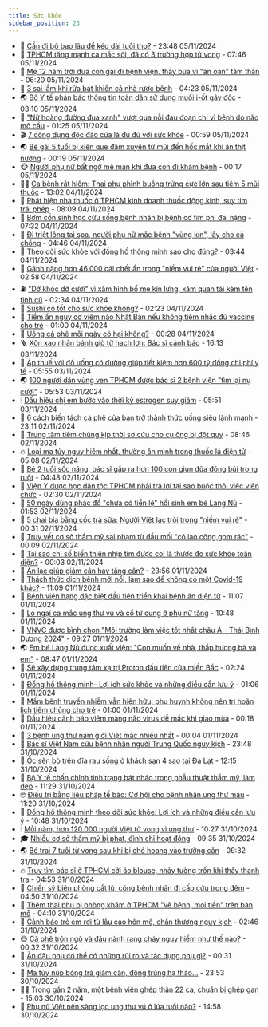 ```yaml
---
title: Sức khỏe
sidebar_position: 23
---
```


<!-- dantri-suc-khoe:START -->
- 🤔 [Cần đi bộ bao lâu để kéo dài tuổi thọ?](https://dantri.com.vn/suc-khoe/can-di-bo-bao-lau-de-keo-dai-tuoi-tho-20241105205822589.htm) - 23:48 05/11/2024
- 🚦 [TPHCM tăng mạnh ca mắc sởi, đã có 3 trường hợp tử vong](https://dantri.com.vn/suc-khoe/tphcm-tang-manh-ca-mac-soi-da-co-3-truong-hop-tu-vong-20241105132352399.htm) - 07:46 05/11/2024
- 🤖 [Mẹ 12 năm trời đưa con gái đi bệnh viện, thầy bùa vì &quot;án oan&quot; tâm thần](https://dantri.com.vn/suc-khoe/me-12-nam-troi-dua-con-gai-di-benh-vien-thay-bua-vi-an-oan-tam-than-20241105125134450.htm) - 06:20 05/11/2024
- 🐻 [3 sai lầm khi rửa bát khiến cả nhà rước bệnh](https://dantri.com.vn/suc-khoe/3-sai-lam-khi-rua-bat-khien-ca-nha-ruoc-benh-20241105064510058.htm) - 04:23 05/11/2024
- 🌏 [Bộ Y tế phản bác thông tin toàn dân sử dụng muối i-ốt gây độc](https://dantri.com.vn/suc-khoe/bo-y-te-phan-bac-thong-tin-toan-dan-su-dung-muoi-i-ot-gay-doc-20241105092417309.htm) - 03:10 05/11/2024
- 👺 [&quot;Nữ hoàng đường đua xanh&quot; vượt qua nỗi đau đoạn chi vì bệnh do não mô cầu](https://dantri.com.vn/suc-khoe/nu-hoang-duong-dua-xanh-vuot-qua-noi-dau-doan-chi-vi-benh-do-nao-mo-cau-20241105082059515.htm) - 01:25 05/11/2024
- 🎬 [7 công dụng độc đáo của lá đu đủ với sức khỏe](https://dantri.com.vn/suc-khoe/7-cong-dung-doc-dao-cua-la-du-du-voi-suc-khoe-20241104205626576.htm) - 00:59 05/11/2024
- 🌏 [Bé gái 5 tuổi bị xiên que đâm xuyên từ mũi đến hốc mắt khi ăn thịt nướng](https://dantri.com.vn/suc-khoe/be-gai-5-tuoi-bi-xien-que-dam-xuyen-tu-mui-den-hoc-mat-khi-an-thit-nuong-20241105001036497.htm) - 00:19 05/11/2024
- 🐵 [Người phụ nữ bất ngờ mê man khi đưa con đi khám bệnh](https://dantri.com.vn/suc-khoe/nguoi-phu-nu-bat-ngo-me-man-khi-dua-con-di-kham-benh-20241104184207882.htm) - 00:17 05/11/2024
- 👨‍🏫 [Ca bệnh rất hiếm: Thai phụ phình buồng trứng cực lớn sau tiêm 5 mũi thuốc](https://dantri.com.vn/suc-khoe/ca-benh-rat-hiem-thai-phu-phinh-buong-trung-cuc-lon-sau-tiem-5-mui-thuoc-20241104194943956.htm) - 13:02 04/11/2024
- 🤗 [Phát hiện nhà thuốc ở TPHCM kinh doanh thuốc động kinh, suy tim trái phép](https://dantri.com.vn/suc-khoe/phat-hien-nha-thuoc-o-tphcm-kinh-doanh-thuoc-dong-kinh-suy-tim-trai-phep-20241104120016083.htm) - 08:09 04/11/2024
- 🫶 [Bơm cồn sinh học cứu sống bệnh nhân bị bệnh cơ tim phì đại nặng](https://dantri.com.vn/suc-khoe/bom-con-sinh-hoc-cuu-song-benh-nhan-bi-benh-co-tim-phi-dai-nang-20241104142613164.htm) - 07:32 04/11/2024
- 🙉 [Đi triệt lông tại spa, người phụ nữ mắc bệnh &quot;vùng kín&quot;, lây cho cả chồng](https://dantri.com.vn/suc-khoe/di-triet-long-tai-spa-nguoi-phu-nu-mac-benh-vung-kin-lay-cho-ca-chong-20241104082530155.htm) - 04:46 04/11/2024
- 🦅 [Theo dõi sức khỏe với đồng hồ thông minh sao cho đúng?](https://dantri.com.vn/suc-khoe/theo-doi-suc-khoe-voi-dong-ho-thong-minh-sao-cho-dung-20241104095224631.htm) - 03:44 04/11/2024
- 🐘 [Gánh nặng hơn 46.000 cái chết ẩn trong &quot;niềm vui rẻ&quot; của người Việt](https://dantri.com.vn/suc-khoe/ganh-nang-hon-46000-cai-chet-an-trong-niem-vui-re-cua-nguoi-viet-20241022133512886.htm) - 02:58 04/11/2024
- ⛽️ [&quot;Dở khóc dở cười&quot; vì xăm hình bố mẹ kín lưng, xăm quan tài kèm tên tình cũ](https://dantri.com.vn/suc-khoe/do-khoc-do-cuoi-vi-xam-hinh-bo-me-kin-lung-xam-quan-tai-kem-ten-tinh-cu-20241104000850552.htm) - 02:34 04/11/2024
- 🤡 [Sushi có tốt cho sức khỏe không?](https://dantri.com.vn/suc-khoe/sushi-co-tot-cho-suc-khoe-khong-20241103135911617.htm) - 02:23 04/11/2024
- 💼 [Tiềm ẩn nguy cơ viêm não Nhật Bản nếu không tiêm nhắc đủ vaccine cho trẻ](https://dantri.com.vn/suc-khoe/tiem-an-nguy-co-viem-nao-nhat-ban-neu-khong-tiem-nhac-du-vaccine-cho-tre-20241103175303643.htm) - 01:00 04/11/2024
- 🤔 [Uống cà phê mỗi ngày có hại không?](https://dantri.com.vn/suc-khoe/uong-ca-phe-moi-ngay-co-hai-khong-20241102152938759.htm) - 00:28 04/11/2024
- 🪜 [Xôn xao nhân bánh giò từ hạch lợn: Bác sĩ cảnh báo](https://dantri.com.vn/suc-khoe/xon-xao-nhan-banh-gio-tu-hach-lon-bac-si-canh-bao-20241103215738149.htm) - 16:13 03/11/2024
- 📝 [Áp thuế với đồ uống có đường giúp tiết kiệm hơn 600 tỷ đồng chi phí y tế](https://dantri.com.vn/suc-khoe/ap-thue-voi-do-uong-co-duong-giup-tiet-kiem-hon-600-ty-dong-chi-phi-y-te-20241102073508224.htm) - 05:55 03/11/2024
- 🌏 [100 người dân vùng ven TPHCM được bác sĩ 2 bệnh viện &quot;tìm lại nụ cười&quot;](https://dantri.com.vn/suc-khoe/100-nguoi-dan-vung-ven-tphcm-duoc-bac-si-2-benh-vien-tim-lai-nu-cuoi-20241103104713415.htm) - 05:53 03/11/2024
- 🕯 [Dấu hiệu chị em bước vào thời kỳ estrogen suy giảm](https://dantri.com.vn/suc-khoe/dau-hieu-chi-em-buoc-vao-thoi-ky-estrogen-suy-giam-20241103093444465.htm) - 05:51 03/11/2024
- 🦍 [6 cách biến tách cà phê của bạn trở thành thức uống siêu lành mạnh](https://dantri.com.vn/suc-khoe/6-cach-bien-tach-ca-phe-cua-ban-tro-thanh-thuc-uong-sieu-lanh-manh-20241102164743306.htm) - 23:11 02/11/2024
- 🌈 [Trung tâm tiêm chủng kịp thời sơ cứu cho cụ ông bị đột quỵ](https://dantri.com.vn/suc-khoe/trung-tam-tiem-chung-kip-thoi-so-cuu-cho-cu-ong-bi-dot-quy-20241102153246037.htm) - 08:46 02/11/2024
- 🔥 [Loại ma túy nguy hiểm nhất, thường ẩn mình trong thuốc lá điện tử](https://dantri.com.vn/khoa-hoc-cong-nghe/loai-ma-tuy-nguy-hiem-nhat-thuong-an-minh-trong-thuoc-la-dien-tu-20241101072351689.htm) - 05:08 02/11/2024
- 🌊 [Bé 2 tuổi sốc nặng, bác sĩ gắp ra hơn 100 con giun đũa đóng búi trong ruột](https://dantri.com.vn/suc-khoe/be-2-tuoi-soc-nang-bac-si-gap-ra-hon-100-con-giun-dua-dong-bui-trong-ruot-20241102100411677.htm) - 04:48 02/11/2024
- 🚦 [Viện Y dược học dân tộc TPHCM phải trả lời tại sao buộc thôi việc viên chức](https://dantri.com.vn/suc-khoe/vien-y-duoc-hoc-dan-toc-tphcm-phai-tra-loi-tai-sao-buoc-thoi-viec-vien-chuc-20241101094104492.htm) - 02:30 02/11/2024
- 🤖 [50 ngày dùng phác đồ &quot;chưa có tiền lệ&quot; hồi sinh em bé Làng Nủ](https://dantri.com.vn/suc-khoe/50-ngay-dung-phac-do-chua-co-tien-le-hoi-sinh-em-be-lang-nu-20241102074912635.htm) - 01:53 02/11/2024
- 🤡 [5 chai bia bằng cốc trà sữa: Người Việt lạc trôi trong &quot;niềm vui rẻ&quot;](https://dantri.com.vn/suc-khoe/5-chai-bia-bang-coc-tra-sua-nguoi-viet-lac-troi-trong-niem-vui-re-20241031153229234.htm) - 00:31 02/11/2024
- 💂 [Truy vết cơ sở thẩm mỹ sai phạm từ đầu mối &quot;cô lao công gom rác&quot;](https://dantri.com.vn/suc-khoe/truy-vet-co-so-tham-my-sai-pham-tu-dau-moi-co-lao-cong-gom-rac-20241102011938909.htm) - 00:09 02/11/2024
- 🦄 [Tại sao chỉ số biến thiên nhịp tim được coi là thước đo sức khỏe toàn diện?](https://dantri.com.vn/suc-khoe/tai-sao-chi-so-bien-thien-nhip-tim-duoc-coi-la-thuoc-do-suc-khoe-toan-dien-20241031113645265.htm) - 00:03 02/11/2024
- 🧠 [Ăn lạc giúp giảm cân hay tăng cân?](https://dantri.com.vn/suc-khoe/an-lac-giup-giam-can-hay-tang-can-20241101205713951.htm) - 23:56 01/11/2024
- 🤖 [Thách thức dịch bệnh mới nổi, làm sao để không có một Covid-19 khác?](https://dantri.com.vn/suc-khoe/thach-thuc-dich-benh-moi-noi-lam-sao-de-khong-co-mot-covid-19-khac-20241101180608160.htm) - 11:09 01/11/2024
- 💼 [Bệnh viện hạng đặc biệt đầu tiên triển khai bệnh án điện tử](https://dantri.com.vn/suc-khoe/benh-vien-hang-dac-biet-dau-tien-trien-khai-benh-an-dien-tu-20241101180659678.htm) - 11:07 01/11/2024
- 🧰 [Lo ngại ca mắc ung thư vú và cổ tử cung ở phụ nữ tăng](https://dantri.com.vn/suc-khoe/lo-ngai-ca-mac-ung-thu-vu-va-co-tu-cung-o-phu-nu-tang-20241101151847798.htm) - 10:48 01/11/2024
- 🎉 [VNVC được bình chọn &quot;Môi trường làm việc tốt nhất châu Á - Thái Bình Dương 2024&quot;](https://dantri.com.vn/suc-khoe/vnvc-duoc-binh-chon-moi-truong-lam-viec-tot-nhat-chau-a-thai-binh-duong-2024-20241101160645728.htm) - 09:27 01/11/2024
- 🌏 [Em bé Làng Nủ được xuất viện: &quot;Con muốn về nhà, thắp hương bà và em&quot;](https://dantri.com.vn/suc-khoe/em-be-lang-nu-duoc-xuat-vien-con-muon-ve-nha-thap-huong-ba-va-em-20241101143323919.htm) - 08:47 01/11/2024
- 📝 [Sẽ xây dựng trung tâm xạ trị Proton đầu tiên của miền Bắc](https://dantri.com.vn/suc-khoe/se-xay-dung-trung-tam-xa-tri-proton-dau-tien-cua-mien-bac-20241101092446538.htm) - 02:24 01/11/2024
- 🧠 [Đồng hồ thông minh- Lợi ích sức khỏe và những điều cần lưu ý](https://dantri.com.vn/suc-khoe/dong-ho-thong-minh-loi-ich-suc-khoe-va-nhung-dieu-can-luu-y-20241101070604676.htm) - 01:06 01/11/2024
- 🚀 [Mầm bệnh truyền nhiễm vẫn hiện hữu, phụ huynh không nên trì hoãn lịch tiêm chủng cho trẻ](https://dantri.com.vn/suc-khoe/mam-benh-truyen-nhiem-van-hien-huu-phu-huynh-khong-nen-tri-hoan-lich-tiem-chung-cho-tre-20241029150933847.htm) - 01:00 01/11/2024
- 💯 [Dấu hiệu cảnh báo viêm màng não virus dễ mắc khi giao mùa](https://dantri.com.vn/suc-khoe/dau-hieu-canh-bao-viem-mang-nao-virus-de-mac-khi-giao-mua-20241101071839817.htm) - 00:18 01/11/2024
- 🫶 [3 bệnh ung thư nam giới Việt mắc nhiều nhất](https://dantri.com.vn/suc-khoe/3-benh-ung-thu-nam-gioi-viet-mac-nhieu-nhat-20241101065723894.htm) - 00:04 01/11/2024
- 👹 [Bác sĩ Việt Nam cứu bệnh nhân người Trung Quốc nguy kịch](https://dantri.com.vn/suc-khoe/bac-si-viet-nam-cuu-benh-nhan-nguoi-trung-quoc-nguy-kich-20241031124630447.htm) - 23:48 31/10/2024
- 🤩 [Ốc sên bò trên đĩa rau sống ở khách sạn 4 sao tại Đà Lạt](https://dantri.com.vn/suc-khoe/oc-sen-bo-tren-dia-rau-song-o-khach-san-4-sao-tai-da-lat-20241031180602120.htm) - 12:15 31/10/2024
- 🌊 [Bộ Y tế chấn chỉnh tình trạng bát nháo trong phẫu thuật thẩm mỹ, làm đẹp](https://dantri.com.vn/suc-khoe/bo-y-te-chan-chinh-tinh-trang-bat-nhao-trong-phau-thuat-tham-my-lam-dep-20241031173641466.htm) - 11:29 31/10/2024
- 🤓 [Điều trị bằng liệu pháp tế bào: Cơ hội cho bệnh nhân ung thư máu](https://dantri.com.vn/suc-khoe/dieu-tri-bang-lieu-phap-te-bao-co-hoi-cho-benh-nhan-ung-thu-mau-20241031155813512.htm) - 11:20 31/10/2024
- 🌝 [Đồng hồ thông minh theo dõi sức khỏe: Lợi ích và những điều cần lưu ý](https://dantri.com.vn/suc-khoe/dong-ho-thong-minh-theo-doi-suc-khoe-loi-ich-va-nhung-dieu-can-luu-y-20241031141154906.htm) - 10:48 31/10/2024
- 🕯 [Mỗi năm, hơn 120.000 người Việt tử vong vì ung thư](https://dantri.com.vn/suc-khoe/moi-nam-hon-120000-nguoi-viet-tu-vong-vi-ung-thu-20241031171421337.htm) - 10:27 31/10/2024
- 🎓 [Nhiều cơ sở thẩm mỹ bị phạt, đình chỉ hoạt động](https://dantri.com.vn/suc-khoe/nhieu-co-so-tham-my-bi-phat-dinh-chi-hoat-dong-20241031151744632.htm) - 09:35 31/10/2024
- 🌏 [Bé trai 7 tuổi tử vong sau khi bị chó hoang vào trường cắn](https://dantri.com.vn/suc-khoe/be-trai-7-tuoi-tu-vong-sau-khi-bi-cho-hoang-vao-truong-can-20241031151208836.htm) - 09:32 31/10/2024
- 🔥 [Truy tìm bác sĩ ở TPHCM cởi áo blouse, nhảy tường trốn khi thấy thanh tra](https://dantri.com.vn/suc-khoe/truy-tim-bac-si-o-tphcm-coi-ao-blouse-nhay-tuong-tron-khi-thay-thanh-tra-20241031114318616.htm) - 04:53 31/10/2024
- 📝 [Chiến sỹ biên phòng cắt lũ, cõng bệnh nhân đi cấp cứu trong đêm](https://dantri.com.vn/suc-khoe/chien-sy-bien-phong-cat-lu-cong-benh-nhan-di-cap-cuu-trong-dem-20241031111430884.htm) - 04:50 31/10/2024
- 🧠 [Thêm thai phụ bị phòng khám ở TPHCM &quot;vẽ bệnh, moi tiền&quot; trên bàn mổ](https://dantri.com.vn/suc-khoe/them-thai-phu-bi-phong-kham-o-tphcm-ve-benh-moi-tien-tren-ban-mo-20241031103827788.htm) - 04:10 31/10/2024
- 🦅 [Cảnh báo trẻ em rơi từ lầu cao hôn mê, chấn thương nguy kịch](https://dantri.com.vn/suc-khoe/canh-bao-tre-em-roi-tu-lau-cao-hon-me-chan-thuong-nguy-kich-20241031075446208.htm) - 02:46 31/10/2024
- 😎 [Cà phê trộn ngô và đậu nành rang cháy nguy hiểm như thế nào?](https://dantri.com.vn/suc-khoe/ca-phe-tron-ngo-va-dau-nanh-rang-chay-nguy-hiem-nhu-the-nao-20241031072329460.htm) - 00:32 31/10/2024
- 🎉 [Ăn đậu phụ có thể có những rủi ro và tác dụng phụ gì?](https://dantri.com.vn/suc-khoe/an-dau-phu-co-the-co-nhung-rui-ro-va-tac-dung-phu-gi-20241031072356982.htm) - 00:31 31/10/2024
- 🫣 [Ma túy núp bóng trà giảm cân, đông trùng hạ thảo...](https://dantri.com.vn/suc-khoe/ma-tuy-nup-bong-tra-giam-can-dong-trung-ha-thao-20241030135603211.htm) - 23:53 30/10/2024
- 🧑‍🏫 [Trong gần 2 năm, một bệnh viện ghép thận 22 ca, chuẩn bị ghép gan](https://dantri.com.vn/suc-khoe/trong-gan-2-nam-mot-benh-vien-ghep-than-22-ca-chuan-bi-ghep-gan-20241030162250901.htm) - 15:03 30/10/2024
- 🥷 [Phụ nữ Việt nên sàng lọc ung thư vú ở lứa tuổi nào?](https://dantri.com.vn/suc-khoe/phu-nu-viet-nen-sang-loc-ung-thu-vu-o-lua-tuoi-nao-20241030214456361.htm) - 14:58 30/10/2024<!-- dantri-suc-khoe:END -->
